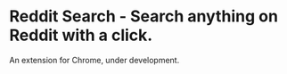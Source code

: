  # Reddit Search - Search anything on Reddit with a click.

An extension for Chrome, under development.
